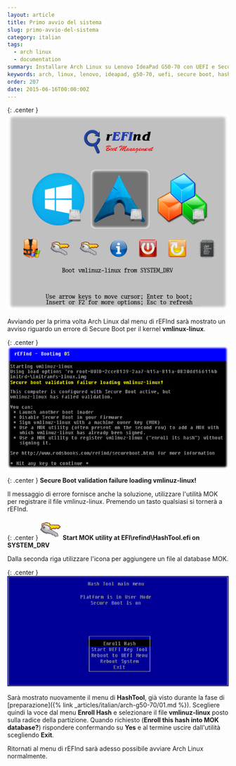 ```yaml
---
layout: article
title: Primo avvio del sistema
slug: primo-avvio-del-sistema
category: italian
tags:
  - arch linux
  - documentation
summary: Installare Arch Linux su Lenovo IdeaPad G50-70 con UEFI e Secure Boot (parte 7 - Primo avvio del sistema)
keywords: arch, linux, lenovo, ideapad, g50-70, uefi, secure boot, hashtool, enroll, hash, mok, utility, refind, validation
order: 207
date: 2015-06-16T00:00:00Z
---
```


{: .center }
![](/resources/articles/arch-g50-70/refind/refind.png)

Avviando per la prima volta Arch Linux dal menu di rEFInd sarà mostrato un
avviso riguardo un errore di Secure Boot per il kernel **vmlinux-linux**.

{: .center }
![](/resources/articles/arch-g50-70/refind/refind-secure-boot-failed.png)

{: .center }
**Secure Boot validation failure loading vmlinuz-linux!**

Il messaggio di errore fornisce anche la soluzione, utilizzare l'utilità MOK per
registrare il file vmlinuz-linux. Premendo un tasto qualsiasi si tornerà a rEFInd.

{: .center }
![](/resources/articles/arch-g50-70/refind/tool_mok_tool.png)
**Start MOK utility at EFI\refind\HashTool.efi on SYSTEM_DRV**

Dalla seconda riga utilizzare l'icona per aggiungere un file al database MOK.

{: .center }
![](/resources/articles/arch-g50-70/hashtool/hashtool-2.png)

Sarà mostrato nuovamente il menu di **HashTool**, già visto durante la fase di
[preparazione]({% link _articles/italian/arch-g50-70/01.md %}).
Scegliere quindi la voce dal menu **Enroll Hash** e selezionare il file
**vmlinuz-linux** posto sulla radice della partizione. Quando richiesto 
(**Enroll this hash into MOK database?**) rispondere confermando su **Yes** e al
termine uscire dall'utilità scegliendo **Exit**.

Ritornati al menu di rEFInd sarà adesso possibile avviare Arch Linux normalmente.
